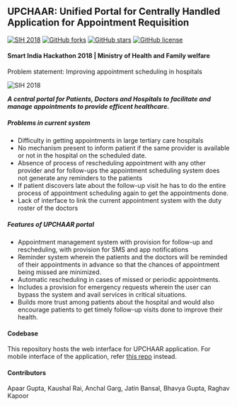 ## UPCHAAR: Unified Portal for Centrally Handled Application for Appointment Requisition

[![SIH 2018](https://badgen.net/badge/hackathon/SIH%202018?icon=terminal&label=hackathon)](https://www.mygov.in/task/smart-india-hackathon-2018/)
[![GitHub forks](https://img.shields.io/github/forks/apaar97/upchaar-web?style=social)](https://github.com/apaar97/upchaar-web/network)
[![GitHub stars](https://img.shields.io/github/stars/apaar97/upchaar-web?style=social)](https://github.com/apaar97/upchaar-web/stargazers)
[![GitHub license](https://img.shields.io/github/license/apaar97/upchaar-web)](https://github.com/apaar97/upchaar-web/blob/master/LICENSE)

#### Smart India Hackathon 2018 | Ministry of Health and Family welfare 

Problem statement: Improving appointment scheduling in hospitals

![SIH 2018](https://static.mygov.in/rest/s3fs-public/mygov_15082344779017401.png)

**_A central portal for Patients, Doctors and Hospitals to facilitate and manage appointments to provide efficent healthcare._**

##### Problems in current system
- Difficulty in getting appointments in large tertiary care hospitals 
- No mechanism present to inform patient if the same provider is available or not in the hospital on the scheduled date. 
- Absence of process of rescheduling appointment with any other provider and for follow-ups the appointment scheduling system does not generate any reminders to the patients
- If patient discovers late about the follow-up visit he has to do the entire process of appointment scheduling again to get the appointments done. 
- Lack of interface to link the current appointment system with the duty roster of the doctors

##### Features of UPCHAAR portal
- Appointment management system with provision for follow-up and rescheduling, with provision for SMS and app notifications
- Reminder system wherein the patients and the doctors will be reminded of their appointments in advance so that the chances of appointment being missed are minimized.
- Automatic rescheduling in cases of missed or periodic appointments.
- Includes a provision for emergency requests wherein the user can bypass the system and avail services in critical situations.
- Builds more trust among patients about the hospital and would also encourage patients to get timely follow-up visits done to improve their health.

#### Codebase

This repository hosts the web interface for UPCHAAR application. For mobile interface of the application, refer [this repo](https://github.com/jatin270/Upchaar) instead.

#### Contributors

Apaar Gupta, Kaushal Rai, Anchal Garg, Jatin Bansal, Bhavya Gupta, Raghav Kapoor 

